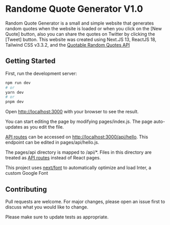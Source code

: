 # Randome Quote Generator V1.0

Random Quote Generator is a small and simple website that generates random quotes when the website is loaded or when you click on the [New Quote] button, also you can share the quotes on Twitter by clicking the [Tweet] button.
This website was created using Next.JS 13, ReactJS 18, Tailwind CSS v3.3.2, and the [Quotable Random Quotes API](https://github.com/lukePeavey/quotable)



## Getting Started
First, run the development server:
```bash
npm run dev
# or
yarn dev
# or
pnpm dev
```
Open [http://localhost:3000](http://localhost:3000) with your browser to see the result.

You can start editing the page by modifying pages/index.js. The page auto-updates as you edit the file.

[API routes](https://nextjs.org/docs/pages/building-your-application/routing/api-routes) can be accessed on [http://localhost:3000/api/hello](http://localhost:3000/api/hello). This endpoint can be edited in pages/api/hello.js.

The pages/api directory is mapped to /api/*. Files in this directory are treated as [API routes](https://nextjs.org/docs/pages/building-your-application/routing/api-routes) instead of React pages.

This project uses [next/font](https://nextjs.org/docs/pages/building-your-application/optimizing/fonts) to automatically optimize and load Inter, a custom Google Font


## Contributing

Pull requests are welcome. For major changes, please open an issue first
to discuss what you would like to change.

Please make sure to update tests as appropriate.
